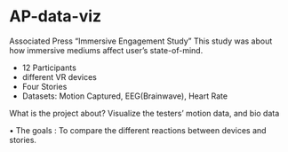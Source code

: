 # AP-data-viz

Associated Press 
“Immersive Engagement Study”
This study was about how immersive mediums affect user’s state-of-mind.
 - 12 Participants 
 - different VR devices
 - Four Stories
 - Datasets: Motion Captured, EEG(Brainwave), Heart Rate 
 
 
 What is the project about?
     Visualize the testers’ motion data, and bio data 

   • The goals : 
To compare the different reactions between devices and stories.   

